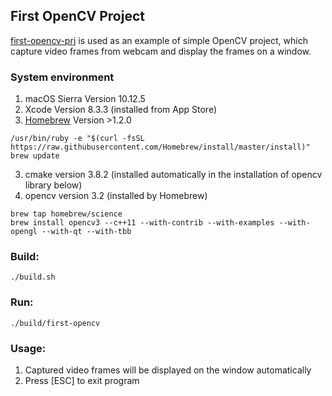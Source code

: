 ## First OpenCV Project

[first-opencv-prj](https://github.com/tobyliu-sw/first-opencv-prj) is used as an example of simple OpenCV project, which capture video frames from webcam and display the frames on a window.

### System environment

1. macOS Sierra Version 10.12.5
2. Xcode Version 8.3.3 (installed from App Store)
3. [Homebrew](https://brew.sh/) Version >1.2.0
```
/usr/bin/ruby -e "$(curl -fsSL https://raw.githubusercontent.com/Homebrew/install/master/install)"
brew update
```
3. cmake version 3.8.2 (installed automatically in the installation of opencv library below) 
4. opencv version 3.2 (installed by Homebrew)
```
brew tap homebrew/science
brew install opencv3 --c++11 --with-contrib --with-examples --with-opengl --with-qt --with-tbb
```

### Build:
```
./build.sh
```

### Run:
```
./build/first-opencv
```

### Usage:
1. Captured video frames will be displayed on the window automatically
2. Press [ESC] to exit program
